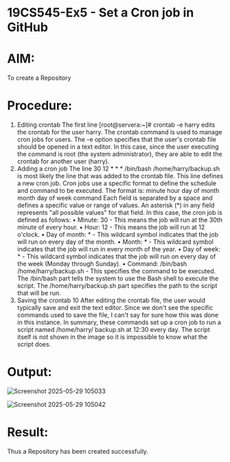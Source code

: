 # 19CS545-Ex5 - Set a Cron job in GitHub

# AIM:
To create a Repository

# Procedure:

1. Editing crontab
The first line [root@servera:~]# crontab -e harry edits the crontab for the user
harry. The crontab command is used to manage cron jobs for users. The -e option specifies
that the user's crontab file should be opened in a text editor. In this case, since the user executing
the command is root (the system administrator), they are able to edit the crontab for another
user (harry).
2. Adding a cron job
The line 30 12 * * * /bin/bash /home/harry/backup.sh is most likely the line
that was added to the crontab file. This line defines a new cron job.
Cron jobs use a specific format to define the schedule and command to be executed. The format is:
minute hour day of month month day of week command
Each field is separated by a space and defines a specific value or range of values. An asterisk (*) in
any field represents "all possible values" for that field.
In this case, the cron job is defined as follows:
• Minute: 30 - This means the job will run at the 30th minute of every hour.
• Hour: 12 - This means the job will run at 12 o'clock.
• Day of month: * - This wildcard symbol indicates that the job will run on every day of the
month.
• Month: * - This wildcard symbol indicates that the job will run in every month of the year.
• Day of week: * - This wildcard symbol indicates that the job will run on every day of the
week (Monday through Sunday).
• Command: /bin/bash /home/harry/backup.sh - This specifies the command to
be executed. The /bin/bash part tells the system to use the Bash shell to execute the
script. The /home/harry/backup.sh part specifies the path to the script that will be
run.
3. Saving the crontab
10
After editing the crontab file, the user would typically save and exit the text editor. Since we don't
see the specific commands used to save the file, I can't say for sure how this was done in this
instance.
In summary, these commands set up a cron job to run a script named /home/harry/
backup.sh at 12:30 every day. The script itself is not shown in the image so it is impossible to
know what the script does. 

# Output:

![Screenshot 2025-05-29 105033](https://github.com/user-attachments/assets/14b10364-e76e-4b3c-af40-3f6d2a71dd29)

![Screenshot 2025-05-29 105042](https://github.com/user-attachments/assets/e2794f96-14e6-458c-b83a-cc040e964fe0)


# Result:

Thus a Repository has been created successfully.
